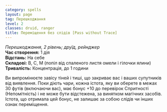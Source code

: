 ```yaml
---
category: spells
layout: page
tag: Перешкоджання
level: 2
classes: druid, ranger
title: Переміщення без слідів [Pass without Trace]
---
```


_Перешкоджання, 2 рівень; друїд, рейнджер_  
**Час створення:** 1 дія    
**Відстань:** На себе    
**Складові:** В, С, М (попіл від спаленого листя омели і гілочки ялини)     
**Тривалість:** Концентрація, до 1 години   

Ви випромінюєте завісу тіней і тиші, що закриває вас і ваших супутників від виявлення. Поки діють чари, кожна істота, яку ви оберете в межах 30 футів (включаючи вас), має бонус +10 до перевірок Спритності (Непомітність) і не може бути відстежена, за винятком магічних засобів. Істота, що отримала цей бонус, не залишає за собою слідів чи інших ознак переміщення.
